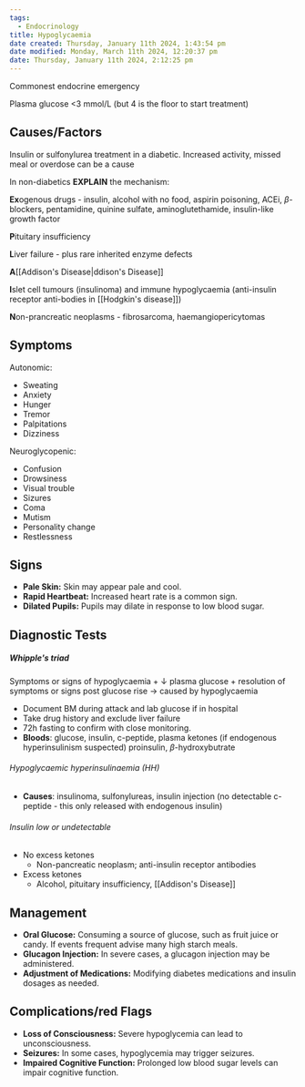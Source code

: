 ```yaml
---
tags:
  - Endocrinology
title: Hypoglycaemia
date created: Thursday, January 11th 2024, 1:43:54 pm
date modified: Monday, March 11th 2024, 12:20:37 pm
date: Thursday, January 11th 2024, 2:12:25 pm
---
```

Commonest endocrine emergency

Plasma glucose <3 mmol/L (but 4 is the floor to start treatment)


## Causes/Factors

Insulin or sulfonylurea treatment in a diabetic. Increased activity, missed meal or overdose can be a cause

In non-diabetics **EXPLAIN** the mechanism:

**Ex**ogenous drugs - insulin, alcohol with no food, aspirin poisoning, ACEi, $\beta$-blockers, pentamidine, quinine sulfate, aminoglutethamide, insulin-like growth factor

**P**ituitary insufficiency 

**L**iver failure - plus rare inherited enzyme defects

**A**[[Addison's Disease|ddison's Disease]]

**I**slet cell tumours (insulinoma) and immune hypoglycaemia (anti-insulin receptor anti-bodies in [[Hodgkin's disease]])

**N**on-prancreatic neoplasms - fibrosarcoma, haemangiopericytomas

## Symptoms

Autonomic:
- Sweating
- Anxiety
- Hunger
- Tremor
- Palpitations
- Dizziness

Neuroglycopenic: 
- Confusion
- Drowsiness
- Visual trouble
- Sizures
- Coma
- Mutism
- Personality change
- Restlessness

## Signs

- **Pale Skin:** Skin may appear pale and cool.
- **Rapid Heartbeat:** Increased heart rate is a common sign.
- **Dilated Pupils:** Pupils may dilate in response to low blood sugar.

## Diagnostic Tests

##### Whipple's triad
Symptoms or signs of hypoglycaemia + $\downarrow$ plasma glucose + resolution of symptoms or signs post glucose rise $\rightarrow$ caused by hypoglycaemia

- Document BM during attack and lab glucose if in hospital
- Take drug history and exclude liver failure
- 72h fasting to confirm with close monitoring.
- **Bloods**: glucose, insulin, c-peptide, plasma ketones (if endogenous hyperinsulinism suspected) proinsulin, $\beta$-hydroxybutrate

###### Hypoglycaemic hyperinsulinaemia (HH)
- **Causes**: insulinoma, sulfonylureas, insulin injection (no detectable c-peptide - this only released with endogenous insulin)

###### Insulin low or undetectable

- No excess ketones 
	- Non-pancreatic neoplasm; anti-insulin receptor antibodies
- Excess ketones
	- Alcohol, pituitary insufficiency, [[Addison's Disease]]


## Management

- **Oral Glucose:** Consuming a source of glucose, such as fruit juice or candy. If events frequent advise many high starch meals. 
- **Glucagon Injection:** In severe cases, a glucagon injection may be administered.
- **Adjustment of Medications:** Modifying diabetes medications and insulin dosages as needed.

## Complications/red Flags

- **Loss of Consciousness:** Severe hypoglycemia can lead to unconsciousness.
- **Seizures:** In some cases, hypoglycemia may trigger seizures.
- **Impaired Cognitive Function:** Prolonged low blood sugar levels can impair cognitive function.

